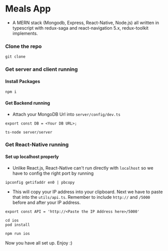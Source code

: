 # Meals App

- A MERN stack (Mongodb, Express, React-Native, Node.js) all written in typescript with redux-saga and react-navigation 5.x, redux-toolkit implements.

### Clone the repo

```
git clone
```

### Get server and client running

#### Install Packages

```
npm i
```

#### Get Backend running

- Attach your MongoDB Url into `server/config/dev.ts`

```
export const DB = <Your DB URL>;
```

```
ts-node server/server
```

### Get React-Native running

#### Set up localhost properly

- Unlike React.js, React-Native can't run directly with `localhost` so we have to config the right port by running

```
ipconfig getifaddr en0 | pbcopy
```

- This will copy your IP address into your clipboard. Next we have to paste that into the `utils/api.ts`. Remember to include `http://` and `/5000` before and after your IP address.

```
export const API = 'http://<Paste the IP Address here>/5000'
```

```
cd ios
pod install
```

```
npm run ios
```

Now you have all set up. Enjoy :)
